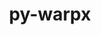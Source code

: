 ---
title: "py-warpx"
layout: cache
categories: [package, develop-2024-01-07]
meta: {"versions": ["23.08"], "compilers": ["gcc@=11.4.0", "gcc@=9.4.0", "oneapi@=2023.2.0"], "oss": ["ubuntu20.04"], "platforms": ["linux"], "targets": ["neoverse_v1", "ppc64le", "x86_64_v3"], "stacks": ["e4s", "e4s-neoverse_v1", "e4s-oneapi", "e4s-power", "root"], "num_specs": 4, "num_specs_by_stack": {"e4s-neoverse_v1": 1, "root": 4, "e4s-power": 1, "e4s": 1, "e4s-oneapi": 1}}
spec_details: [{"hash": "lgglknwgpdghdtrkqqtc7wxkfcshgvqs", "compiler": "gcc@=11.4.0", "versions": ["23.08"], "os": "ubuntu20.04", "platform": "linux", "target": "neoverse_v1", "variants": ["build_system=python_pip", "+mpi"], "stacks": ["e4s-neoverse_v1", "root"], "size": "-", "tarball": "https://binaries.spack.io/develop-2024-01-07/build_cache/linux-ubuntu20.04-neoverse_v1/gcc-11.4.0/py-warpx-23.08/linux-ubuntu20.04-neoverse_v1-gcc-11.4.0-py-warpx-23.08-lgglknwgpdghdtrkqqtc7wxkfcshgvqs.spack"}, {"hash": "xwyfqhfxhywl3ajw3or5u6e5fpsyyvp7", "compiler": "gcc@=9.4.0", "versions": ["23.08"], "os": "ubuntu20.04", "platform": "linux", "target": "ppc64le", "variants": ["build_system=python_pip", "+mpi"], "stacks": ["e4s-power", "root"], "size": "-", "tarball": "https://binaries.spack.io/develop-2024-01-07/build_cache/linux-ubuntu20.04-ppc64le/gcc-9.4.0/py-warpx-23.08/linux-ubuntu20.04-ppc64le-gcc-9.4.0-py-warpx-23.08-xwyfqhfxhywl3ajw3or5u6e5fpsyyvp7.spack"}, {"hash": "fmhlumnq2ymbtbu2fae46ix3ql2hbh3j", "compiler": "gcc@=11.4.0", "versions": ["23.08"], "os": "ubuntu20.04", "platform": "linux", "target": "x86_64_v3", "variants": ["build_system=python_pip", "+mpi"], "stacks": ["root", "e4s"], "size": "-", "tarball": "https://binaries.spack.io/develop-2024-01-07/build_cache/linux-ubuntu20.04-x86_64_v3/gcc-11.4.0/py-warpx-23.08/linux-ubuntu20.04-x86_64_v3-gcc-11.4.0-py-warpx-23.08-fmhlumnq2ymbtbu2fae46ix3ql2hbh3j.spack"}, {"hash": "amq5bwduk2d4fpntwtskpbcd4pnv7uw3", "compiler": "oneapi@=2023.2.0", "versions": ["23.08"], "os": "ubuntu20.04", "platform": "linux", "target": "x86_64_v3", "variants": ["build_system=python_pip", "+mpi"], "stacks": ["root", "e4s-oneapi"], "size": "-", "tarball": "https://binaries.spack.io/develop-2024-01-07/build_cache/linux-ubuntu20.04-x86_64_v3/oneapi-2023.2.0/py-warpx-23.08/linux-ubuntu20.04-x86_64_v3-oneapi-2023.2.0-py-warpx-23.08-amq5bwduk2d4fpntwtskpbcd4pnv7uw3.spack"}]
---